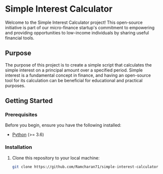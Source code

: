 # Simple Interest Calculator

Welcome to the Simple Interest Calculator project! This open-source initiative is part of our micro-finance startup's commitment to empowering and providing opportunities to low-income individuals by sharing useful financial tools.

## Purpose

The purpose of this project is to create a simple script that calculates the simple interest on a principal amount over a specified period. Simple interest is a fundamental concept in finance, and having an open-source tool for its calculation can be beneficial for educational and practical purposes.

## Getting Started

### Prerequisites

Before you begin, ensure you have the following installed:

- [Python](https://www.python.org/) (>= 3.6)

### Installation

1. Clone this repository to your local machine:

   ```bash
   git clone https://github.com/Ramcharan71/simple-interest-calculator.git
